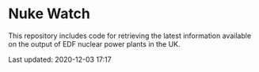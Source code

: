# Nuke Watch

This repository includes code for retrieving the latest information available on the output of EDF nuclear power plants in the UK.

Last updated: 2020-12-03 17:17